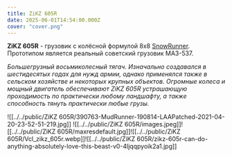```yaml
---
title: ZiKZ 605R
date: 2025-06-01T14:54:00.000Z
cover: "cover.png"
---
```


**ZiKZ 605R** - грузовик с колёсной формулой 8x8 [SnowRunner](https://spintires.fandom.com/ru/wiki/SnowRunner "SnowRunner"). Прототипом является реальный советский грузовик МАЗ-537.

_Большегрузный восьмиколесный тягач. Изначально создавался в шестидесятых годах для нужд армии, однако применялся также в сельском хозяйстве и некоторых крупных объектов. Огромные колеса и мощный двигатель обеспечивают ZiKZ 605R устрашающую проходимость по практически любому ландшафту, а также способность тянуть практически любые грузы._


![[../../public/ZiKZ 605R/390763-MudRunner-190814-LAAPatched-2021-04-20-23-52-51-219.jpg]]
![[../../public/ZiKZ 605R/images.jpeg]]![[../../public/ZiKZ 605R/maxresdefault.jpg]]![[../../public/ZiKZ 605R/Vcl_zikz_605r.webp]]![[../../public/ZiKZ 605R/zikz-605r-can-do-anything-absolutely-love-this-beast-v0-4ljqqpyoik2a1.jpg]]
